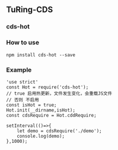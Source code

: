 ## TuRing-CDS

### cds-hot

### How to use

    npm install cds-hot --save
    
### Example

    'use strict'
    const Hot = require('cds-hot');
    // true 启用热更新，文件发生变化，会重载JS文件
    // 否则 不启用
    const isHot = true;
    Hot.init(__dirname,isHot);
    const cdsRequire = Hot.cddRequire;
    
    setInterval(()=>{
        let demo = cdsRequire('./demo');
        console.log(demo);
    },1000);